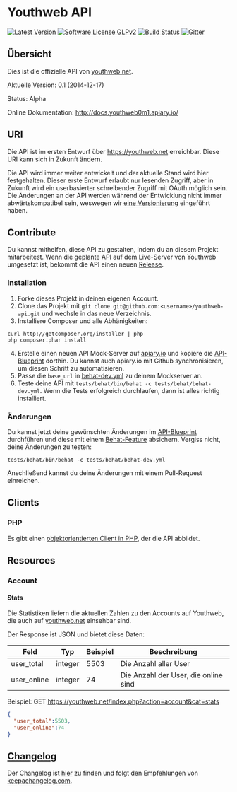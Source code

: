 # Youthweb API

[![Latest Version](https://img.shields.io/github/release/youthweb/youthweb-api.svg?style=flat-square)](https://github.com/youthweb/youthweb-api/releases)
[![Software License GLPv2](http://img.shields.io/badge/License-GPLv2-brightgreen.svg?style=flat-square)](LICENSE)
[![Build Status](http://img.shields.io/travis/youthweb/youthweb-api.svg?style=flat-square)](https://travis-ci.org/youthweb/youthweb-api)
[![Gitter](https://badges.gitter.im/Join%20Chat.svg)](https://gitter.im/youthweb/youthweb-api?utm_source=badge&utm_medium=badge&utm_campaign=pr-badge&utm_content=badge)

## Übersicht

Dies ist die offizielle API von [youthweb.net](https://youthweb.net).

Aktuelle Version: 0.1 (2014-12-17)

Status: Alpha

Online Dokumentation: http://docs.youthweb0m1.apiary.io/

## URI

Die API ist im ersten Entwurf über https://youthweb.net erreichbar. Diese URI kann sich in Zukunft ändern.

Die API wird immer weiter entwickelt und der aktuelle Stand wird hier festgehalten. Dieser erste Entwurf erlaubt nur lesenden Zugriff, aber in Zukunft wird ein userbasierter schreibender Zugriff mit OAuth möglich sein. Die Änderungen an der API werden während der Entwicklung nicht immer abwärtskompatibel sein, weswegen wir [eine Versionierung](http://semver.org/) eingeführt haben.

## Contribute

Du kannst mithelfen, diese API zu gestalten, indem du an diesem Projekt mitarbeitest. Wenn die geplante API auf dem Live-Server von Youthweb umgesetzt ist, bekommt die API einen neuen [Release](https://github.com/youthweb/youthweb-api/releases).

### Installation

1. Forke dieses Projekt in deinen eigenen Account.
2. Clone das Projekt mit ```git clone git@github.com:<username>/youthweb-api.git``` und wechsle in das neue Verzeichnis.
3. Installiere Composer und alle Abhänigkeiten:

  ```
  curl http://getcomposer.org/installer | php
  php composer.phar install
  ``` 
4. Erstelle einen neuen API Mock-Server auf [apiary.io](http://apiary.io/) und kopiere die [API-Blueprint](https://github.com/youthweb/youthweb-api/blob/master/apiary.apib) dorthin. Du kannst auch apiary.io mit Github synchronisieren, um diesen Schritt zu automatisieren.
5. Passe die ```base_url``` in [behat-dev.yml](https://github.com/youthweb/youthweb-api/blob/master/tests/behat/behat-dev.yml) zu deinem Mockserver an.
6. Teste deine API mit ```tests/behat/bin/behat -c tests/behat/behat-dev.yml```. Wenn die Tests erfolgreich durchlaufen, dann ist alles richtig installiert.

### Änderungen

Du kannst jetzt deine gewünschten Änderungen im  [API-Blueprint](https://github.com/youthweb/youthweb-api/blob/master/apiary.apib) durchführen und diese mit einem [Behat-Feature](https://github.com/youthweb/youthweb-api/tree/master/tests/behat/features) absichern. Vergiss nicht, deine Änderungen zu testen:

```tests/behat/bin/behat -c tests/behat/behat-dev.yml```

Anschließend kannst du deine Änderungen mit einem Pull-Request einreichen.

## Clients

### PHP

Es gibt einen [objektorientierten Client in PHP](https://github.com/youthweb/php-youthweb-api), der die API abbildet.

## Resources

### Account

#### Stats

Die Statistiken liefern die aktuellen Zahlen zu den Accounts auf Youthweb, die auch auf [youthweb.net](https://youthweb.net) einsehbar sind.

Der Response ist JSON und bietet diese Daten:

Feld | Typ | Beispiel | Beschreibung
-----|-----|----------|-------------
user_total | integer | 5503 | Die Anzahl aller User
user_online | integer | 74 | Die Anzahl der User, die online sind

Beispiel: GET https://youthweb.net/index.php?action=account&cat=stats

```json
{
  "user_total":5503,
  "user_online":74
}
```

## [Changelog](https://github.com/youthweb/youthweb-api/blob/master/CHANGELOG.md)

Der Changelog ist [hier](https://github.com/youthweb/youthweb-api/blob/master/CHANGELOG.md) zu finden und folgt den Empfehlungen von [keepachangelog.com](http://keepachangelog.com/).

